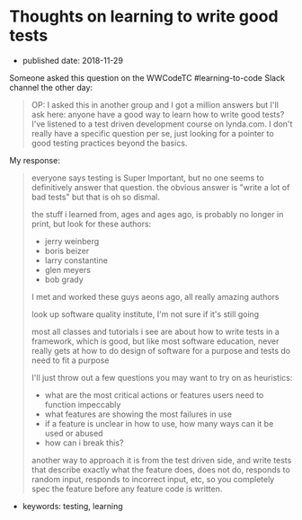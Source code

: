 # Thoughts on learning to write good tests

- published date: 2018-11-29

Someone asked this question on the WWCodeTC \#learning-to-code Slack channel the other day:

> OP: I asked this in another group and I got a million answers but I'll ask here: anyone have a good way to learn how to write good tests? I've listened to a test driven development course on lynda.com. I don't really have a specific question per se, just looking for a pointer to good testing practices beyond the basics.

My response:

>
>
> everyone says testing is Super Important, but no one seems to definitively answer that question. the obvious answer is "write a lot of bad tests" but that is oh so dismal.
>
> the stuff i learned from, ages and ages ago, is probably no longer in print, but look for these authors:
>
> -   jerry weinberg
> -   boris beizer
> -   larry constantine
> -   glen meyers
> -   bob grady
>
> I met and worked these guys aeons ago, all really amazing authors
>
> look up software quality institute,  I'm not sure if it's still going
>
> most all classes and tutorials i see are about how to write tests in a framework, which is good, but like most software education, never really gets at how to do design of software for a purpose and tests do need to fit a purpose
>
> I'll just throw out a few questions you may want to try on as heuristics:
>
> -   what are the most critical actions or features users need to function impeccably
> -   what features are showing the most failures in use
> -   if a feature is unclear in how to use, how many ways can it be used or abused
> -   how can i break this?
>
> another way to approach it is from the test driven side, and write tests that describe exactly what the feature does, does not do, responds to random input, responds to incorrect input, etc, so you completely spec the feature before any feature code is written.

- keywords: testing, learning
